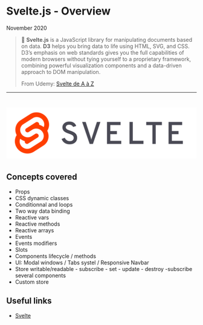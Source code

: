 # Svelte.js - Overview

November 2020

> 🔨  **Svelte.js** is a JavaScript library for manipulating documents based on data. **D3** helps you bring data to life using HTML, SVG, and CSS. D3’s emphasis on web standards gives you the full capabilities of modern browsers without tying yourself to a proprietary framework, combining powerful visualization components and a data-driven approach to DOM manipulation.
>
> From Udemy: [Svelte de A à Z](https://www.udemy.com/course/svelte-de-a-a-z/)

* * *

<h1 align="center">
    <img src="_readme-img/svelte-logo.png">
</h1>

## Concepts covered

- Props
- CSS dynamic classes
- Conditionnal and loops
- Two way data binding
- Reactive vars
- Reactive methods
- Reactive arrays
- Events
- Events modifiers
- Slots
- Components lifecycle / methods
- UI: Modal windows / Tabs systel / Responsive Navbar
- Store writable/readable - subscribe - set - update - destroy -subscribe several components
- Custom store


## Useful links

- [Svelte](https://github.com/Ziratsu/D3-Formation-CodeSource)

